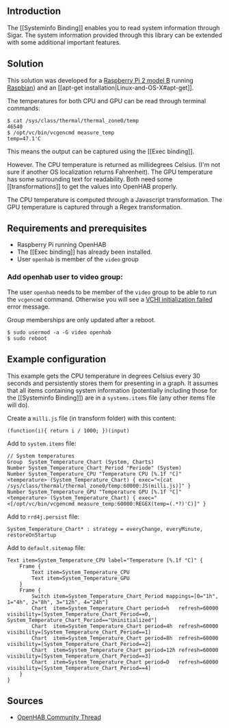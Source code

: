 ## Introduction

The [[Systeminfo Binding]] enables you to read system information through Sigar. The system information provided through this library can be extended with some additional important features.

## Solution

This solution was developed for a [Raspberry Pi 2 model B](https://www.raspberrypi.org/products/raspberry-pi-2-model-b/) running [Raspbian](https://www.raspberrypi.org/downloads/raspbian/)) and an [[apt-get installation|Linux-and-OS-X#apt-get]].

The temperatures for both CPU and GPU can be read through terminal commands:

```
$ cat /sys/class/thermal/thermal_zone0/temp
46540
$ /opt/vc/bin/vcgencmd measure_temp
temp=47.1'C
```

This means the output can be captured using the [[Exec binding]]. 

However. The CPU temperature is returned as millidegrees Celsius. (I'm not sure if another OS localization returns Fahrenheit). The GPU temperature has some surrounding text for readability. Both need some [[transformations]] to get the values into OpenHAB properly.

The CPU temperature is computed through a Javascript transformation.
The GPU temperature is captured through a Regex transformation.

## Requirements and prerequisites

* Raspberry Pi running OpenHAB 
* The [[Exec binding]] has already been installed.
* User `openhab` is member of the `video` group

### Add openhab user to video group:

The user `openhab` needs to be member of the `video` group to be able to run the `vcgencmd` command. Otherwise you will see a [VCHI initialization failed](http://raspberrypi.stackexchange.com/questions/7546/munin-node-plugins-vchi-initialization-failed) error message.

Group memberships are only updated after a reboot.

```
$ sudo usermod -a -G video openhab
$ sudo reboot
```

## Example configuration

This example gets the CPU temperature in degrees Celsius every 30 seconds and persistently stores them for presenting in a graph. It assumes that all items containing system information (potentially including those for the [[Systeminfo Binding]]) are in a `systems.items` file (any other items file will do).

Create a `milli.js` file (in transform folder) with this content:

```
(function(i){ return i / 1000; })(input)
```

Add to `system.items` file:

```
// System temperatures
Group  System_Temperature_Chart (System, Charts)
Number System_Temperature_Chart_Period "Periode" (System)
Number System_Temperature_CPU "Temperature CPU [%.1f °C]" <temperature> (System_Temperature_Chart) { exec="<[cat /sys/class/thermal/thermal_zone0/temp:60000:JS(milli.js)]" }
Number System_Temperature_GPU "Temperature GPU [%.1f °C]" <temperature> (System_Temperature_Chart) { exec="<[/opt/vc/bin/vcgencmd measure_temp:60000:REGEX(temp=(.*?)'C)]" }
```

Add to `rrd4j.persist` file:

```
System_Temperature_Chart* : strategy = everyChange, everyMinute, restoreOnStartup
```

Add to `default.sitemap` file:

```
Text item=System_Temperature_CPU label="Temperature [%.1f °C]" {
	Frame {
		Text item=System_Temperature_CPU					
		Text item=System_Temperature_GPU
	}
	Frame {
		Switch item=System_Temperature_Chart_Period mappings=[0="1h", 1="4h", 2="8h", 3="12h", 4="24h"]
		Chart  item=System_Temperature_Chart period=h   refresh=60000 visibility=[System_Temperature_Chart_Period==0, System_Temperature_Chart_Period=="Uninitialized"]
		Chart  item=System_Temperature_Chart period=4h  refresh=60000 visibility=[System_Temperature_Chart_Period==1]
		Chart  item=System_Temperature_Chart period=8h  refresh=60000 visibility=[System_Temperature_Chart_Period==2]
		Chart  item=System_Temperature_Chart period=12h refresh=60000 visibility=[System_Temperature_Chart_Period==3]
		Chart  item=System_Temperature_Chart period=D   refresh=60000 visibility=[System_Temperature_Chart_Period==4]
	}
}
```

## Sources

* [OpenHAB Community Thread](https://community.openhab.org/t/4964)